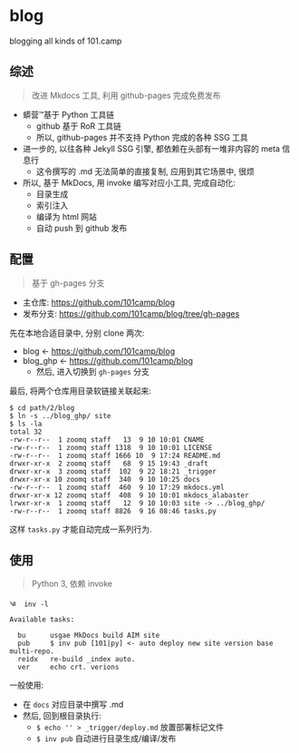 # blog
blogging all kinds of 101.camp

## 综述
> 改进 Mkdocs 工具, 利用 github-pages 完成免费发布

- 蟒营™基于 Python 工具链
    + github 基于 RoR 工具链
    + 所以, github-pages 并不支持 Python 完成的各种 SSG 工具
- 进一步的, 以往各种 Jekyll SSG 引擎, 都依赖在头部有一堆非内容的 meta 信息行
    + 这令撰写的 .md 无法简单的直接复制, 应用到其它场景中, 很烦
- 所以, 基于 MkDocs, 用 invoke 编写对应小工具, 完成自动化:
    + 目录生成
    + 索引注入
    + 编译为 html 网站
    + 自动 push 到 github 发布


## 配置
> 基于 gh-pages 分支

- 主仓库: https://github.com/101camp/blog
- 发布分支: https://github.com/101camp/blog/tree/gh-pages

先在本地合适目录中, 分别 clone 两次:

- blog <- https://github.com/101camp/blog
- blog_ghp <- https://github.com/101camp/blog
    + 然后, 进入切换到 `gh-pages` 分支 

最后, 将两个仓库用目录软链接关联起来:

```
$ cd path/2/blog
$ ln -s ../blog_ghp/ site
$ ls -la
total 32
-rw-r--r--  1 zoomq staff   13  9 10 10:01 CNAME
-rw-r--r--  1 zoomq staff 1318  9 10 10:01 LICENSE
-rw-r--r--  1 zoomq staff 1666 10  9 17:24 README.md
drwxr-xr-x  2 zoomq staff   68  9 15 19:43 _draft
drwxr-xr-x  3 zoomq staff  102  9 22 18:21 _trigger
drwxr-xr-x 10 zoomq staff  340  9 10 10:25 docs
-rw-r--r--  1 zoomq staff  460  9 10 17:29 mkdocs.yml
drwxr-xr-x 12 zoomq staff  408  9 10 10:01 mkdocs_alabaster
lrwxr-xr-x  1 zoomq staff   12  9 10 10:03 site -> ../blog_ghp/
-rw-r--r--  1 zoomq staff 8826  9 16 08:46 tasks.py

```

这样 `tasks.py` 才能自动完成一系列行为.


## 使用
> Python 3, 依赖 invoke


    ༄  inv -l
    Available tasks:

      bu      usgae MkDocs build AIM site
      pub     $ inv pub [101|py] <- auto deploy new site version base multi-repo.
      reidx   re-build _index auto.
      ver     echo crt. verions

一般使用:

- 在 `docs` 对应目录中撰写 .md
- 然后, 回到根目录执行:
    + `$ echo '' > _trigger/deploy.md` 放置部署标记文件
    + `$ inv pub` 自动进行目录生成/编译/发布




